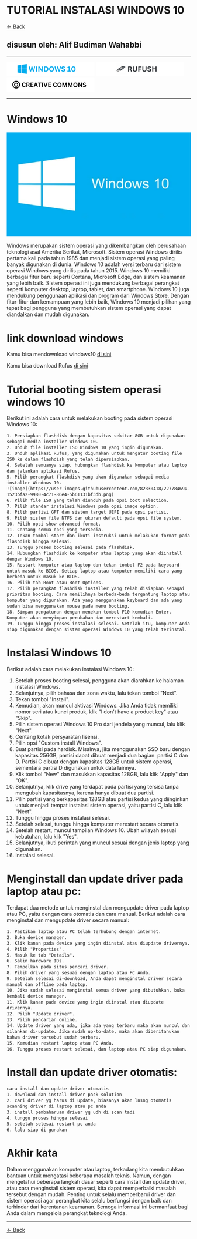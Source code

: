 # TUTORIAL INSTALASI WINDOWS 10

[<- Back](https://github.com/alipbudiman/booting-dan-install-windows-serta-error-beep-pada-komputer)

## disusun oleh: Alif Budiman Wahabbi

---

[![Windows 10](/assets/win10_log.png "Windows 10")](https://www.microsoft.com/en-us/software-download/windows10)
[![rufus](assets/rufush_log.png "rufus")](https://rufus.ie/en/)
[![LICENSE](assets/cc_log.png "LICENSE")](assets/LICENSE)

---

# Windows 10

![Windows 10](assets/Blue-Wallpaper-Windows-10-HD-2880x1800-2-1.webp)

Windows merupakan sistem operasi yang dikembangkan oleh perusahaan teknologi asal Amerika Serikat, Microsoft. Sistem operasi Windows dirilis pertama kali pada tahun 1985 dan menjadi sistem operasi yang paling banyak digunakan di dunia. Windows 10 adalah versi terbaru dari sistem operasi Windows yang dirilis pada tahun 2015. Windows 10 memiliki berbagai fitur baru seperti Cortana, Microsoft Edge, dan sistem keamanan yang lebih baik. Sistem operasi ini juga mendukung berbagai perangkat seperti komputer desktop, laptop, tablet, dan smartphone. Windows 10 juga mendukung penggunaan aplikasi dan program dari Windows Store. Dengan fitur-fitur dan kemampuan yang lebih baik, Windows 10 menjadi pilihan yang tepat bagi pengguna yang membutuhkan sistem operasi yang dapat diandalkan dan mudah digunakan.


# link download windows

Kamu bisa mendownload windows10 [di sini](https://www.microsoft.com/en-us/software-download/windows10)

Kamu bisa download Rufus [di sini](https://rufus.ie/en/)


# Tutorial booting sistem operasi windows 10
Berikut ini adalah cara untuk melakukan booting pada sistem operasi Windows 10:

    1. Persiapkan flashdisk dengan kapasitas sekitar 8GB untuk digunakan sebagai media installer Windows 10.
    2. Unduh file installer ISO Windows 10 yang ingin digunakan.
    3. Unduh aplikasi Rufus, yang digunakan untuk mengatur booting file ISO ke dalam flashdisk yang telah dipersiapkan.
    4. Setelah semuanya siap, hubungkan flashdisk ke komputer atau laptop dan jalankan aplikasi Rufus.
    5. Pilih perangkat flashdisk yang akan digunakan sebagai media installer Windows 10.
    ![image](https://user-images.githubusercontent.com/82330418/227784694-1523bfa2-9980-4c71-86e4-5b61131bf3db.png)
    6. Pilih file ISO yang telah diunduh pada opsi boot selection.
    7. Pilih standar instalasi Windows pada opsi image option.
    8. Pilih partisi GPT dan sistem target UEFI pada opsi partisi.
    9. Pilih sistem file NTFS dan ukuran default pada opsi file system.
    10. Pilih opsi show advanced format.
    11. Centang semua opsi yang tersedia.
    12. Tekan tombol start dan ikuti instruksi untuk melakukan format pada flashdisk hingga selesai.
    13. Tunggu proses booting selesai pada flashdisk.
    14. Hubungkan flashdisk ke komputer atau laptop yang akan diinstall dengan Windows 10.
    15. Restart komputer atau laptop dan tekan tombol F2 pada keyboard untuk masuk ke BIOS. Setiap laptop atau komputer memiliki cara yang berbeda untuk masuk ke BIOS.
    16. Pilih tab Boot atau Boot Options.
    17. Pilih perangkat flashdisk installer yang telah disiapkan sebagai prioritas booting. Cara memilihnya berbeda-beda tergantung laptop atau komputer yang digunakan. Ada yang menggunakan keyboard dan ada yang sudah bisa menggunakan mouse pada menu booting.
    18. Simpan pengaturan dengan menekan tombol F10 kemudian Enter. Komputer akan menyimpan perubahan dan merestart kembali.
    19. Tunggu hingga proses instalasi selesai. Setelah itu, komputer Anda siap digunakan dengan sistem operasi Windows 10 yang telah terinstal.


# Instalasi Windows 10
Berikut adalah cara melakukan instalasi Windows 10:

1. Setelah proses booting selesai, pengguna akan diarahkan ke halaman instalasi Windows.
2. Selanjutnya, pilih bahasa dan zona waktu, lalu tekan tombol "Next".
3. Tekan tombol "Install".
4. Kemudian, akan muncul aktivasi Windows. Jika Anda tidak memiliki nomor seri atau kunci produk, klik "I don't have a product key" atau "Skip".
5. Pilih sistem operasi Windows 10 Pro dari jendela yang muncul, lalu klik "Next".
6. Centang kotak persyaratan lisensi.
7. Pilih opsi "Custom install Windows".
8. Buat partisi pada hardisk. Misalnya, jika menggunakan SSD baru dengan kapasitas 256GB, partisi dapat dibuat menjadi dua bagian: partisi C dan D. Partisi C dibuat dengan kapasitas 128GB untuk sistem operasi, sementara partisi D digunakan untuk data lainnya.
9. Klik tombol "New" dan masukkan kapasitas 128GB, lalu klik "Apply" dan "OK".
10. Selanjutnya, klik drive yang terdapat pada partisi yang tersisa tanpa mengubah kapasitasnya, karena hanya dibuat dua partisi.
11. Pilih partisi yang berkapasitas 128GB atau partisi kedua yang diinginkan untuk menjadi tempat instalasi sistem operasi, yaitu partisi C, lalu klik "Next".
12. Tunggu hingga proses instalasi selesai.
13. Setelah selesai, tunggu hingga komputer merestart secara otomatis.
14. Setelah restart, muncul tampilan Windows 10. Ubah wilayah sesuai kebutuhan, lalu klik "Yes".
15. Selanjutnya, ikuti perintah yang muncul sesuai dengan jenis laptop yang digunakan.
16. Instalasi selesai.

# Menginstall dan update driver pada laptop atau pc:
Terdapat dua metode untuk menginstal dan mengupdate driver pada laptop atau PC, yaitu dengan cara otomatis dan cara manual. Berikut adalah cara menginstal dan mengupdate driver secara manual:

    1. Pastikan laptop atau PC telah terhubung dengan internet.
    2. Buka device manager.
    3. Klik kanan pada device yang ingin diinstal atau diupdate drivernya.
    4. Pilih "Properties".
    5. Masuk ke tab "Details".
    6. Salin hardware IDs.
    7. Tempelkan pada situs pencari driver.
    8. Pilih driver yang sesuai dengan laptop atau PC Anda.
    9. Setelah selesai di-download, Anda dapat menginstal driver secara manual dan offline pada laptop.
    10. Jika sudah selesai menginstal semua driver yang dibutuhkan, buka kembali device manager.
    11. Klik kanan pada device yang ingin diinstal atau diupdate drivernya.
    12. Pilih "Update driver".
    13. Pilih pencarian online.
    14. Update driver yang ada, jika ada yang terbaru maka akan muncul dan silahkan di-update. Jika sudah up-to-date, maka akan diberitahukan bahwa driver tersebut sudah terbaru.
    15. Kemudian restart laptop atau PC Anda.
    16. Tunggu proses restart selesai, dan laptop atau PC siap digunakan.

# Install dan update driver otomatis:
    cara install dan update driver otomatis
    1. download dan install driver pack solution
    2. cari driver yg harus di update, biasanya akan lnsng otomatis scanning driver di laptop atau pc anda
    3. install pembaharuan driver yg udh di scan tadi
    4. tunggu proses hingga selesai
    5. setelah selesai restart pc anda
    6. lalu siap di gunakan

# Akhir kata
Dalam menggunakan komputer atau laptop, terkadang kita membutuhkan bantuan untuk mengatasi beberapa masalah teknis. Namun, dengan mengetahui beberapa langkah dasar seperti cara install dan update driver, atau cara menginstall sistem operasi, kita dapat memperbaiki masalah tersebut dengan mudah. Penting untuk selalu memperbarui driver dan sistem operasi agar perangkat kita selalu berfungsi dengan baik dan terhindar dari kerentanan keamanan. Semoga informasi ini bermanfaat bagi Anda dalam mengelola perangkat teknologi Anda.

---

[<- Back](https://github.com/alipbudiman/booting-dan-install-windows-serta-error-beep-pada-komputer)
